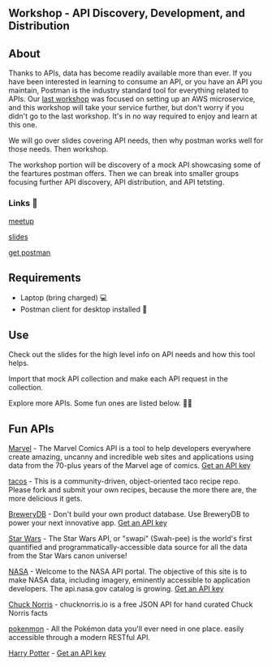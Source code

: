 ## Workshop - API Discovery, Development, and Distribution

## About

Thanks to APIs, data has become readily available more than ever. 
If you have been interested in learning to consume an API, or you have an API you maintain, Postman is the industry standard tool for everything related to APIs. 
Our [last workshop](https://github.com/eugenewebdevs/workshops/tree/master/workshops-2019/microservice) was focused on setting up an AWS microservice, and this workshop will take your service further, but don't worry if you didn't go to the last workshop. It's in no way required to enjoy and learn at this one.

We will go over slides covering API needs, then why postman works well for those needs. Then workshop.

The workshop portion will be discovery of a mock API showcasing some of the feartures postman offers. Then we can break into smaller groups focusing further API discovery, API distribution, and API tetsting.

### Links 🔗

[meetup](https://www.meetup.com/eugenewebdevs/events/260157602/)

[slides]()

[get postman](https://www.getpostman.com/downloads/)

## Requirements

* Laptop (bring charged) 💻
* Postman client for desktop installed 💾
 
## Use

Check out the slides for the high level info on API needs and how this tool helps.

Import that mock API collection and make each API request in the collection.

Explore more APIs. Some fun ones are listed below. 🎉🎉

## Fun APIs

[Marvel](https://developer.marvel.com/) - The Marvel Comics API is a tool to help developers everywhere create amazing, uncanny and incredible web sites and applications using data from the 70-plus years of the Marvel age of comics. [Get an API key](https://developer.marvel.com/documentation/getting_started)

[tacos](https://github.com/sinker/tacofancy) - This is a community-driven, object-oriented taco recipe repo. Please fork and submit your own recipes, because the more there are, the more delicious it gets.

[BreweryDB](https://www.brewerydb.com/) - Don't build your own product database. Use BreweryDB to power your next innovative app. [Get an API key](https://www.brewerydb.com/developers)

[Star Wars](https://swapi.co/) - The Star Wars API, or "swapi" (Swah-pee) is the world's first quantified and programmatically-accessible data source for all the data from the Star Wars canon universe!

[NASA](https://api.nasa.gov/api) - Welcome to the NASA API portal. The objective of this site is to make NASA data, including imagery, eminently accessible to application developers. The api.nasa.gov catalog is growing. [Get an API key](https://api.nasa.gov/index.html#apply-for-an-api-key)

[Chuck Norris](https://api.chucknorris.io/) - chucknorris.io is a free JSON API for hand curated Chuck Norris facts

[pokenmon](https://pokeapi.co/) - All the Pokémon data you'll ever need in one place.
easily accessible through a modern RESTful API.

[Harry Potter](https://www.potterapi.com/) - [Get an API key](https://www.potterapi.com/login/#signup)
